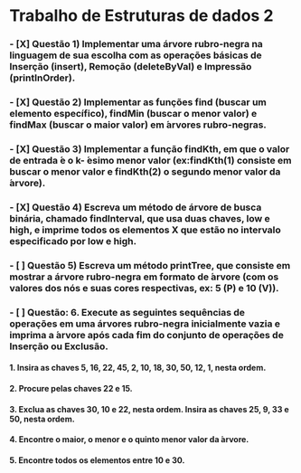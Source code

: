 # Trabalho de Estruturas de dados 2

###  - [X] Questão 1) Implementar uma  árvore rubro-negra na linguagem de sua escolha com as operações básicas de Inserção (insert), Remoção (deleteByVal) e Impressão (printInOrder).


### - [X] Questão 2) Implementar as funções find (buscar um elemento específico), findMin (buscar o menor valor) e findMax (buscar o maior valor) em  ́arvores rubro-negras.


### - [X] Questão 3) Implementar a função findKth, em que o valor de entrada  ́e o k- ́esimo menor valor (ex:findKth(1) consiste em buscar o menor valor e findKth(2) o segundo menor valor da  ́arvore).


### - [X] Questão 4) Escreva um método de árvore de busca binária, chamado findInterval, que usa duas chaves, low e high, e imprime todos os elementos X que estão no intervalo especificado por low e high.


### - [ ] Questão 5) Escreva um método printTree, que consiste em mostrar a árvore rubro-negra em formato de  ́arvore (com os valores dos nós e suas cores respectivas, ex: 5 (P) e 10 (V)).

### - [ ] Questão: 6. Execute as seguintes sequências de operações em uma árvores rubro-negra inicialmente vazia e imprima a  ́arvore após cada fim do conjunto de operações de Inserção ou Exclusão.
#### 1. Insira as chaves 5, 16, 22, 45, 2, 10, 18, 30, 50, 12, 1, nesta ordem.
#### 2. Procure pelas chaves 22 e 15.
#### 3. Exclua as chaves 30, 10 e 22, nesta ordem. Insira as chaves 25, 9, 33 e 50, nesta ordem.
#### 4. Encontre o maior, o menor e o quinto menor valor da  ́arvore.
#### 5. Encontre todos os elementos entre 10 e 30.